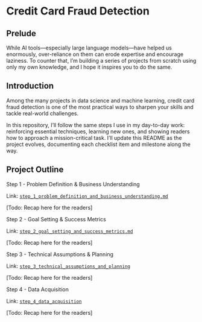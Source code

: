 # Credit Card Fraud Detection

## Prelude

While AI tools—especially large language models—have helped us enormously, over-reliance on them can erode expertise and encourage laziness. To counter that, I’m building a series of projects from scratch using only my own knowledge, and I hope it inspires you to do the same.

## Introduction

Among the many projects in data science and machine learning, credit card fraud detection is one of the most practical ways to sharpen your skills and tackle real-world challenges.

In this repository, I’ll follow the same steps I use in my day-to-day work: reinforcing essential techniques, learning new ones, and showing readers how to approach a mission-critical task. I’ll update this README as the project evolves, documenting each checklist item and milestone along the way.

## Project Outline

Step 1 - Problem Definition & Business Understanding

Link: [`step_1_problem_definition_and_business_understanding.md`](./src/step_1_problem_definition_and_business_understanding.md)

[Todo: Recap here for the readers]

Step 2 - Goal Setting & Success Metrics

Link: [`step_2_goal_setting_and_success_metrics.md`](./src/step_2_goal_setting_and_success_metrics.md)

[Todo: Recap here for the readers]

Step 3 - Technical Assumptions & Planning

Link: [`step_3_technical_assumptions_and_planning`](./src/step_3_technical_assumptions_and_planning.md)

[Todo: Recap here for the readers]

Step 4 - Data Acquisition

Link: [`step_4_data_acquisition`](./src/step_4_data_acquisition.ipynb)

[Todo: Recap here for the readers]



